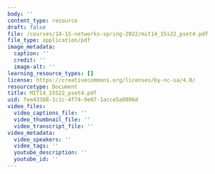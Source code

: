 ```yaml
---
body: ''
content_type: resource
draft: false
file: /courses/14-15-networks-spring-2022/mit14_15s22_pset4.pdf
file_type: application/pdf
image_metadata:
  caption: ''
  credit: ''
  image-alt: ''
learning_resource_types: []
license: https://creativecommons.org/licenses/by-nc-sa/4.0/
resourcetype: Document
title: MIT14_15S22_pset4.pdf
uid: fee43388-1c1c-4f74-9e07-1acce5a0096d
video_files:
  video_captions_file: ''
  video_thumbnail_file: ''
  video_transcript_file: ''
video_metadata:
  video_speakers: ''
  video_tags: ''
  youtube_description: ''
  youtube_id: ''
---
```

